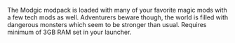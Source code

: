 The Modgic modpack is loaded with many of your favorite magic mods with a few tech mods as well.  Adventurers beware though, the world is filled with dangerous monsters which seem to be stronger than usual.  Requires minimum of 3GB RAM set in your launcher.
